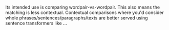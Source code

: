 Its intended use is comparing wordpair-vs-wordpair. This also means the matching is less contextual. Contextual comparisons where you'd consider whole phrases/sentences/paragraphs/texts are better served using sentence transformers like ...